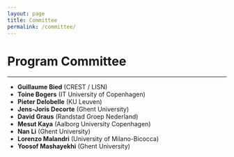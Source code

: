 ```yaml
---
layout: page
title: Committee
permalink: /committee/
---
```

# Program Committee
---
- **Guillaume Bied** (CREST / LISN)
- **Toine Bogers** (IT University of Copenhagen)
- **Pieter Delobelle** (KU Leuven)
- **Jens-Joris Decorte** (Ghent University)
- **David Graus** (Randstad Groep Nederland)
- **Mesut Kaya** (Aalborg University Copenhagen)
- **Nan Li** (Ghent University)
- **Lorenzo Malandri** (University of Milano-Bicocca)
- **Yoosof Mashayekhi** (Ghent University)